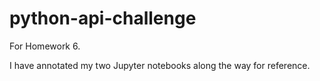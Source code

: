 # python-api-challenge
For Homework 6.

I have annotated my two Jupyter notebooks along the way for reference.

